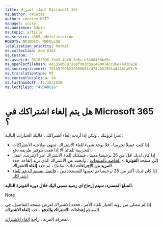 ```yaml
---
title: إلغاء اشتراك Microsoft 365
ms.author: cmcatee
author: cmcatee-MSFT
manager: scotv
ms.audience: Admin
ms.topic: article
ms.service: o365-administration
ROBOTS: NOINDEX, NOFOLLOW
localization_priority: Normal
ms.collection: Adm_O365
ms.custom: ''
ms.assetid: 8518f535-1bd3-4bf0-8e6e-e3468459bd5e
ms.openlocfilehash: e45350b88728ef803dba14900746c86e7403693e
ms.sourcegitcommit: 7d1b9f098235000b84cd74c032861ad14bfa6fc9
ms.translationtype: MT
ms.contentlocale: ar-SA
ms.lasthandoff: 11/18/2020
ms.locfileid: "49348616"
---
```

# <a name="canceling-your-microsoft-365-subscription"></a>هل يتم إلغاء اشتراكك في Microsoft 365 ؟

عذرا لرؤيتك ، ولكن إذا أردت إلغاء اشتراكك ، فاليك الخيارات التالية:
  
- إذا كنت عميلا تجريبيا ، فلا يوجد شيء للغاء الاشتراك. تنتهي صلاحيه الاشتراكات التجريبية تلقائيا الا إذا قمت بتوفير طريقه دفع.
- إذا كان لديك اقل من 25 ترخيصا معينا ، فيمكنك إلغاء الاشتراك عبر الإنترنت. انتقل إلى صفحه **الفوترة** \> [الخاصة بالمنتجات](https://go.microsoft.com/fwlink/p/?linkid=842054) ، وابحث عن الاشتراك الذي تريد إلغاءه. حدد **المزيد من الإجراءات** (ثلاث نقاط) ، ثم حدد **إلغاء الاشتراك**.
- إذا كان لديك أكثر من 25 ترخيصا تم تعيينها للمستخدمين ، [فاتصل بقسم الدعم للغاء اشتراكك](https://docs.microsoft.com/microsoft-365/admin/contact-support-for-business-products?view=o365-worldwide).

**المبلغ المسترد: سيتم إرجاع اي رصيد نسبي اليك خلال دوره الفوترة التالية.**

> [!NOTE]
> إذا لم تتمكن من رؤية الخيار للغاء الأمر ، فحدد الاشتراك لعرض صفحه التفاصيل. في المقطع **إعدادات الاشتراك والدفع** ، حدد **إلغاء الاشتراك**.

لمعرفه المزيد ، راجع [إلغاء الاشتراك](https://docs.microsoft.com/microsoft-365/commerce/subscriptions/cancel-your-subscription).